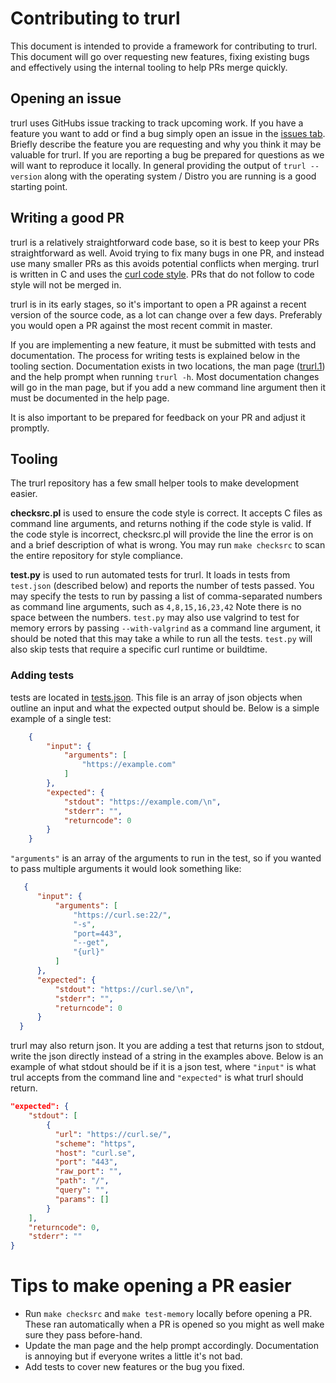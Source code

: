 # Contributing to trurl
This document is intended to provide a framework for contributing to trurl. This document will go over requesting new features, fixing existing bugs and effectively
using the internal tooling to help PRs merge quickly.

## Opening an issue
trurl uses GitHubs issue tracking to track upcoming work. If you have a feature you want to add or find a bug simply open an issue in the
[issues tab](https://github.com/curl/trurl/issues). Briefly describe the feature you are requesting and why you think it may be valuable for trurl. If you are
reporting a bug be prepared for questions as we will want to reproduce it locally. In general providing the output of `trurl --version` along with the operating
system / Distro you are running is a good starting point.

## Writing a good PR
trurl is a relatively straightforward code base, so it is best to keep your PRs straightforward as well. Avoid trying to fix many bugs in one PR, and instead
use many smaller PRs as this avoids potential conflicts when merging. trurl is written in C and uses the [curl code style](https://curl.se/dev/code-style.html).
PRs that do not follow to code style will not be merged in.

trurl is in its early stages, so it's important to open a PR against a recent version of the source code, as a lot can change over a few days.
Preferably you would open a PR against the most recent commit in master.

If you are implementing a new feature, it must be submitted with tests and documentation. The process for writing tests is explained below in the tooling section. Documentation exists
in two locations, the man page ([trurl.1](https://github.com/curl/trurl/blob/master/trurl.1)) and the help prompt when running `trurl -h`. Most documentation changes
will go in the man page, but if you add a new command line argument then it must be documented in the help page.

It is also important to be prepared for feedback on your PR and adjust it promptly.


## Tooling
The trurl repository has a few small helper tools to make development easier.

**checksrc.pl** is used to ensure the code style is correct. It accepts C files as command line arguments, and returns nothing if the code style is valid. If the
code style is incorrect, checksrc.pl will provide the line the error is on and a brief description of what is wrong. You may run `make checksrc` to scan the entire
repository for style compliance.

**test.py** is used to run automated tests for trurl. It loads in tests from `test.json` (described below) and reports the number of tests passed. You may specify
the tests to run by passing a list of comma-separated numbers as command line arguments, such as `4,8,15,16,23,42` Note there is no space between the numbers. `test.py`
may also use valgrind to test for memory errors by passing `--with-valgrind` as a command line argument, it should be noted that this may take a while to run all the tests.
`test.py` will also skip tests that require a specific curl runtime or buildtime.

### Adding tests
tests are located in [tests.json](https://github.com/curl/trurl/blob/master/tests.json). This file is an array of json objects when outline an input and what the expected
output should be. Below is a simple example of a single test:
```json
    {
        "input": {
            "arguments": [
                "https://example.com"
            ]
        },
        "expected": {
            "stdout": "https://example.com/\n",
            "stderr": "",
            "returncode": 0
        }
    }
  ```
  `"arguments"` is an array of the arguments to run in the test, so if you wanted to pass multiple arguments it would look something like:
  ```json
     {
        "input": {
            "arguments": [
                "https://curl.se:22/",
                "-s",
                "port=443",
                "--get",
                "{url}"
            ]
        },
        "expected": {
            "stdout": "https://curl.se/\n",
            "stderr": "",
            "returncode": 0
        }
    }
```
trurl may also return json. It you are adding a test that returns json to stdout, write the json directly instead of a string in the examples above. Below is an example
of what stdout should be if it is a json test, where `"input"` is what trul accepts from the command line and `"expected"` is what trurl should return.
```json
"expected": {
    "stdout": [
        {
          "url": "https://curl.se/",
          "scheme": "https",
          "host": "curl.se",
          "port": "443",
          "raw_port": "",
          "path": "/",
          "query": "",
          "params": []
        }
    ],
    "returncode": 0,
    "stderr": ""
}
```

# Tips to make opening a PR easier
- Run `make checksrc` and `make test-memory` locally before opening a PR. These ran automatically when a PR is opened so you might as well make sure they pass before-hand.
- Update the man page and the help prompt accordingly. Documentation is annoying but if everyone writes a little it's not bad.
- Add tests to cover new features or the bug you fixed.
